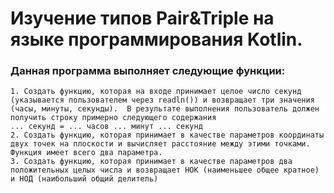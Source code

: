 # Изучение типов Pair&Triple на языке программирования Kotlin.

### Данная программа выполняет следующие функции:

```
1. Создать функцию, которая на входе принимает целое число секунд (указывается пользователем через readln()) и возвращает три значения (часы, минуты, секунды).  В результате выполнения пользователь должен получить строку примерно следующего содержания
... секунд = ... часов ... минут ... секунд
2. Создать функцию, которая принимает в качестве параметров координаты двух точек на плоскости и вычисляет расстояние между этими точками. Функция имеет всего два параметра.
3. Создать функцию, которая принимает в качестве параметров два положительных целых числа и возвращает НОК (наименьшее общее кратное) и НОД (наибольший общий делитель)

```